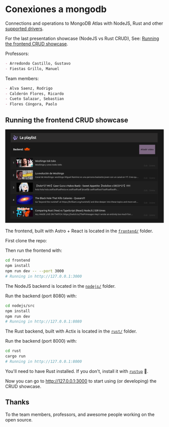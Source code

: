 # Conexiones a mongodb

Connections and operations to MongoDB Atlas with NodeJS, Rust and other
[supported drivers](https://www.mongodb.com/docs/drivers/).

For the last presentation showcase (NodeJS vs Rust CRUD), See: [Running the frontend CRUD showcase](#running-the-frontend-crud-showcase).

Professors:

```md
- Arredondo Castillo, Gustavo
- Fiestas Grillo, Manuel
```

Team members:

```md
- Alva Saenz, Rodrigo
- Calderón Flores, Ricardo
- Cueto Salazar, Sebastian
- Flores Cóngora, Paolo
```

## Running the frontend CRUD showcase

![CRUD frontend showcase](./rust/screenshot.png)

The frontend, built with Astro + React is located in the
[`frontend/`](./frontend/) folder.

First clone the repo:

Then run the frontend with:

```bash
cd frontend
npm install
npm run dev -- --port 3000
# Running in http://127.0.0.1:3000
```

The NodeJS backend is located in the [`nodejs/`](./nodejs/) folder.

Run the backend (port 8080) with:

```bash
cd nodejs/src
npm install
npm run dev
# Running in http://127.0.0.1:8080
```

The Rust backend, built with Actix is located in the [`rust/`](./rust/) folder.

Run the backend (port 8000) with:

```bash
cd rust
cargo run
# Running in http://127.0.0.1:8000
```

You'll need to have Rust installed. If you don't, install it with
[`rustup`](https://rustup.rs/) 🦀.

Now you can go to <http://127.0.0.1:3000> to start using (or developing) the
CRUD showcase.

## Thanks

To the team members, professors, and awesome people working on the open source.
